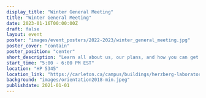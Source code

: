 ```yaml
---
display_title: "Winter General Meeting"
title: "Winter General Meeting"
date: 2023-01-16T00:00:00Z
draft: false
layout: event
poster: "images/event_posters/2022-2023/winter_general_meeting.jpg"
poster_cover: "contain"
poster_position: "center"
short_description: "Learn all about us, our plans, and how you can get involved!"
start_time: "5:00 - 6:00 PM EST"
location: "HP 5345"
location_link: "https://carleton.ca/campus/buildings/herzberg-laboratories/"
background: "images/orientation2018-min.jpeg"
publishdate: 2021-01-01
---
```

